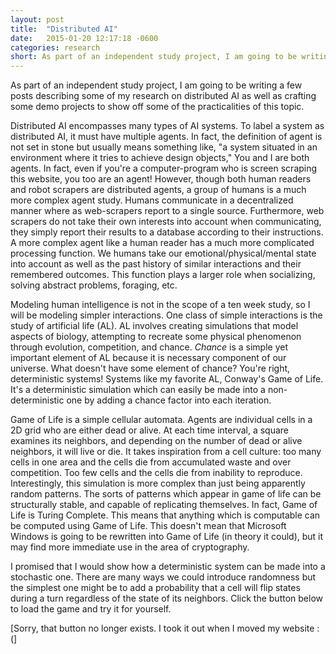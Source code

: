 ```yaml
---
layout: post
title:  "Distributed AI"
date:   2015-01-20 12:17:18 -0600
categories: research
short: As part of an independent study project, I am going to be writing a few posts describing some of my research on distributed AI as well as crafting some demo projects to show off some of the practicalities of this topic.
---
```


As part of an independent study project, I am going to be writing a few posts describing some of my research on distributed AI as well as crafting some demo projects to show off some of the practicalities of this topic.

Distributed AI encompasses many types of AI systems. To label a system as distributed AI, it must have multiple agents. In fact, the definition of agent is not set in stone but usually means something like, "a system situated in an environment where it tries to achieve design objects," You and I are both agents. In fact, even if you're a computer-program who is screen scraping this website, you too are an agent! However, though both human readers and robot scrapers are distributed agents, a group of humans is a much more complex agent study. Humans communicate in a decentralized manner where as web-scrapers report to a single source. Furthermore, web scrapers do not take their own interests into account when communicating, they simply report their results to a database according to their instructions. A more complex agent like a human reader has a much more complicated processing function. We humans take our emotional/physical/mental state into account as well as the past history of similar interactions and their remembered outcomes. This function plays a larger role when socializing, solving abstract problems, foraging, etc.

Modeling human intelligence is not in the scope of a ten week study, so I will be modeling simpler interactions. One class of simple interactions is the study of artificial life (AL). AL involves creating simulations that model aspects of biology, attempting to recreate some physical phenomenon through evolution, competition, and chance. <i>Chance</i> is a simple yet important element of AL because it is necessary component of our universe. What doesn't have some element of chance? You're right, deterministic systems! Systems like my favorite AL, Conway's Game of Life. It's a deterministic simulation which can easily be made into a non-deterministic one by adding a chance factor into each iteration.

Game of Life is a simple cellular automata. Agents are individual cells in a 2D grid who are either dead or alive. At each time interval, a square examines its neighbors, and depending on the number of dead or alive neighbors, it will live or die. It takes inspiration from a cell culture: too many cells in one area and the cells die from accumulated waste and over competition. Too few cells and the cells die from inability to reproduce. Interestingly, this simulation is more complex than just being apparently random patterns. The sorts of patterns which appear in game of life can be structurally stable, and capable of replicating themselves. In fact, Game of Life is Turing Complete. This means that anything which is computable can be computed using Game of Life. This doesn't mean that Microsoft Windows is going to be rewritten into Game of Life (in theory it could), but it may find more immediate use in the area of cryptography. 

I promised that I would show how a deterministic system can be made into a stochastic one. There are many ways we could introduce randomness but the simplest one might be to add a probability that a cell will flip states during a turn regardless of the state of its neighbors. Click the button below to load the game and try it for yourself.

[Sorry, that button no longer exists. I took it out when I moved my website :(]